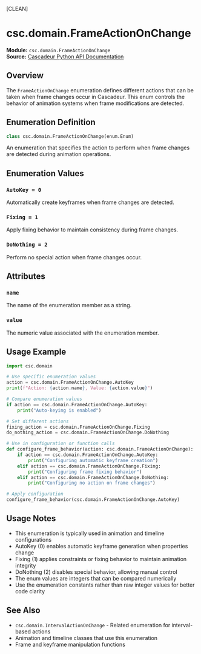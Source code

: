 [CLEAN]

# csc.domain.FrameActionOnChange

**Module:** `csc.domain.FrameActionOnChange`  
**Source:** [Cascadeur Python API Documentation](https://cascadeur.com/python-api/_generate/csc.domain.FrameActionOnChange.html)

## Overview

The `FrameActionOnChange` enumeration defines different actions that can be taken when frame changes occur in Cascadeur. This enum controls the behavior of animation systems when frame modifications are detected.

## Enumeration Definition

```python
class csc.domain.FrameActionOnChange(enum.Enum)
```

An enumeration that specifies the action to perform when frame changes are detected during animation operations.

## Enumeration Values

### `AutoKey = 0`

Automatically create keyframes when frame changes are detected.

### `Fixing = 1` 

Apply fixing behavior to maintain consistency during frame changes.

### `DoNothing = 2`

Perform no special action when frame changes occur.

## Attributes

### `name`

The name of the enumeration member as a string.

### `value`

The numeric value associated with the enumeration member.

## Usage Example

```python
import csc.domain

# Use specific enumeration values
action = csc.domain.FrameActionOnChange.AutoKey
print(f"Action: {action.name}, Value: {action.value}")

# Compare enumeration values
if action == csc.domain.FrameActionOnChange.AutoKey:
    print("Auto-keying is enabled")

# Set different actions
fixing_action = csc.domain.FrameActionOnChange.Fixing
do_nothing_action = csc.domain.FrameActionOnChange.DoNothing

# Use in configuration or function calls
def configure_frame_behavior(action: csc.domain.FrameActionOnChange):
    if action == csc.domain.FrameActionOnChange.AutoKey:
        print("Configuring automatic keyframe creation")
    elif action == csc.domain.FrameActionOnChange.Fixing:
        print("Configuring frame fixing behavior")
    elif action == csc.domain.FrameActionOnChange.DoNothing:
        print("Configuring no action on frame changes")

# Apply configuration
configure_frame_behavior(csc.domain.FrameActionOnChange.AutoKey)
```

## Usage Notes

- This enumeration is typically used in animation and timeline configurations
- AutoKey (0) enables automatic keyframe generation when properties change
- Fixing (1) applies constraints or fixing behavior to maintain animation integrity  
- DoNothing (2) disables special behavior, allowing manual control
- The enum values are integers that can be compared numerically
- Use the enumeration constants rather than raw integer values for better code clarity

## See Also

- `csc.domain.IntervalActionOnChange` - Related enumeration for interval-based actions
- Animation and timeline classes that use this enumeration
- Frame and keyframe manipulation functions